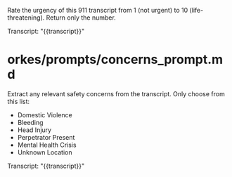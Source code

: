 Rate the urgency of this 911 transcript from 1 (not urgent) to 10 (life-threatening). Return only the number.

Transcript:
"{{transcript}}"

# orkes/prompts/concerns_prompt.md
Extract any relevant safety concerns from the transcript. Only choose from this list:
- Domestic Violence
- Bleeding
- Head Injury
- Perpetrator Present
- Mental Health Crisis
- Unknown Location

Transcript:
"{{transcript}}"